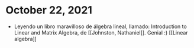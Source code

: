 # October 22, 2021

- Leyendo un libro maravilloso de álgebra lineal, llamado: Introduction to Linear and Matrix Algebra, de [[Johnston, Nathaniel]]. Genial :) [[Linear algebra]]
